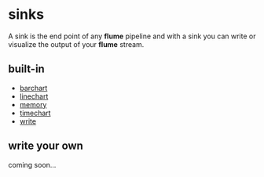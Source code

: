 # sinks

A sink is the end point of any **flume** pipeline and with a sink you can write
or visualize the output of your **flume** stream.

## built-in

  * [barchart](barchart/)
  * [linechart](linechart/)
  * [memory](memory/)
  * [timechart](timechart/)
  * [write](write/)

## write your own

coming soon...
